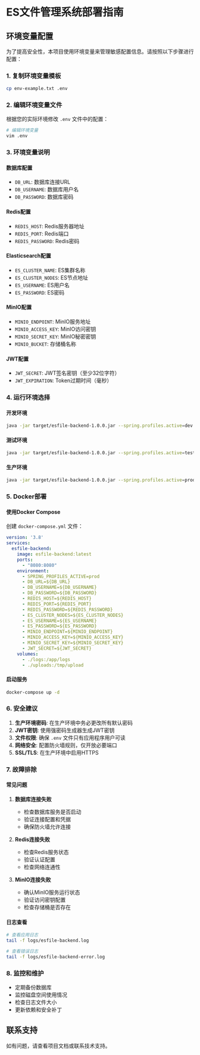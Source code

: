 # ES文件管理系统部署指南

## 环境变量配置

为了提高安全性，本项目使用环境变量来管理敏感配置信息。请按照以下步骤进行配置：

### 1. 复制环境变量模板

```bash
cp env-example.txt .env
```

### 2. 编辑环境变量文件

根据您的实际环境修改 `.env` 文件中的配置：

```bash
# 编辑环境变量
vim .env
```

### 3. 环境变量说明

#### 数据库配置
- `DB_URL`: 数据库连接URL
- `DB_USERNAME`: 数据库用户名
- `DB_PASSWORD`: 数据库密码

#### Redis配置
- `REDIS_HOST`: Redis服务器地址
- `REDIS_PORT`: Redis端口
- `REDIS_PASSWORD`: Redis密码

#### Elasticsearch配置
- `ES_CLUSTER_NAME`: ES集群名称
- `ES_CLUSTER_NODES`: ES节点地址
- `ES_USERNAME`: ES用户名
- `ES_PASSWORD`: ES密码

#### MinIO配置
- `MINIO_ENDPOINT`: MinIO服务地址
- `MINIO_ACCESS_KEY`: MinIO访问密钥
- `MINIO_SECRET_KEY`: MinIO秘密密钥
- `MINIO_BUCKET`: 存储桶名称

#### JWT配置
- `JWT_SECRET`: JWT签名密钥（至少32位字符）
- `JWT_EXPIRATION`: Token过期时间（毫秒）

### 4. 运行环境选择

#### 开发环境
```bash
java -jar target/esfile-backend-1.0.0.jar --spring.profiles.active=dev
```

#### 测试环境
```bash
java -jar target/esfile-backend-1.0.0.jar --spring.profiles.active=test
```

#### 生产环境
```bash
java -jar target/esfile-backend-1.0.0.jar --spring.profiles.active=prod
```

### 5. Docker部署

#### 使用Docker Compose

创建 `docker-compose.yml` 文件：

```yaml
version: '3.8'
services:
  esfile-backend:
    image: esfile-backend:latest
    ports:
      - "8080:8080"
    environment:
      - SPRING_PROFILES_ACTIVE=prod
      - DB_URL=${DB_URL}
      - DB_USERNAME=${DB_USERNAME}
      - DB_PASSWORD=${DB_PASSWORD}
      - REDIS_HOST=${REDIS_HOST}
      - REDIS_PORT=${REDIS_PORT}
      - REDIS_PASSWORD=${REDIS_PASSWORD}
      - ES_CLUSTER_NODES=${ES_CLUSTER_NODES}
      - ES_USERNAME=${ES_USERNAME}
      - ES_PASSWORD=${ES_PASSWORD}
      - MINIO_ENDPOINT=${MINIO_ENDPOINT}
      - MINIO_ACCESS_KEY=${MINIO_ACCESS_KEY}
      - MINIO_SECRET_KEY=${MINIO_SECRET_KEY}
      - JWT_SECRET=${JWT_SECRET}
    volumes:
      - ./logs:/app/logs
      - ./uploads:/tmp/upload
```

#### 启动服务

```bash
docker-compose up -d
```

### 6. 安全建议

1. **生产环境密码**: 在生产环境中务必更改所有默认密码
2. **JWT密钥**: 使用强密码生成器生成JWT密钥
3. **文件权限**: 确保 `.env` 文件只有应用程序用户可读
4. **网络安全**: 配置防火墙规则，仅开放必要端口
5. **SSL/TLS**: 在生产环境中启用HTTPS

### 7. 故障排除

#### 常见问题

1. **数据库连接失败**
   - 检查数据库服务是否启动
   - 验证连接配置和凭据
   - 确保防火墙允许连接

2. **Redis连接失败**
   - 检查Redis服务状态
   - 验证认证配置
   - 检查网络连通性

3. **MinIO连接失败**
   - 确认MinIO服务运行状态
   - 验证访问密钥配置
   - 检查存储桶是否存在

#### 日志查看

```bash
# 查看应用日志
tail -f logs/esfile-backend.log

# 查看错误日志
tail -f logs/esfile-backend-error.log
```

### 8. 监控和维护

- 定期备份数据库
- 监控磁盘空间使用情况
- 检查日志文件大小
- 更新依赖和安全补丁

## 联系支持

如有问题，请查看项目文档或联系技术支持。


